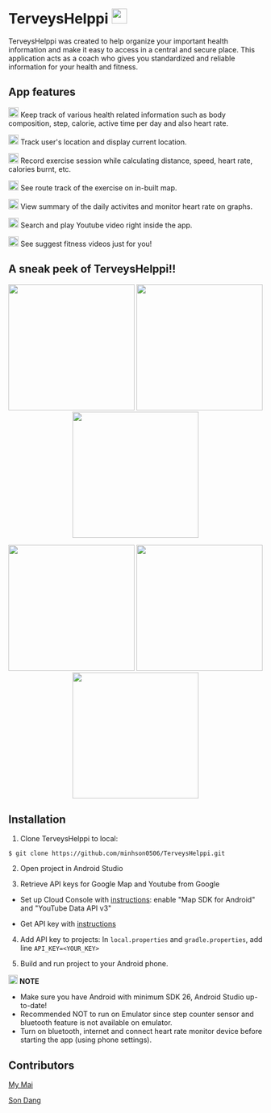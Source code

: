 # TerveysHelppi <img src="https://user-images.githubusercontent.com/85672212/196115954-be6b2082-d5c4-4baf-b3b2-929d53934210.png" width ="30">

TerveysHelppi was created to help organize your important health information and make it easy to access in a central and secure place. This application acts as a coach who gives you standardized and reliable information for your health and fitness.


## App features

<img src="https://user-images.githubusercontent.com/85672212/196121810-9751cbec-82b6-4dcb-8cf7-23b108a85b3e.png" width ="20">  Keep track of various health related information such as body composition, step, calorie, active time per day and also heart rate.

<img src="https://user-images.githubusercontent.com/85672212/196120940-447e191b-f9d8-4417-a881-5f91f6f81caa.png" width ="20">  Track user's location and display current location.
 
<img src="https://user-images.githubusercontent.com/85672212/196122137-833b920f-10a6-404a-bdf1-f85a34f61c08.png" width ="20">  Record exercise session while calculating distance, speed, heart rate, calories burnt, etc.

<img src="https://user-images.githubusercontent.com/85672212/196121064-d9db1bd7-5f8c-429a-9b7e-2f75754e65b8.png" width ="20">  See route track of the exercise on in-built map.

<img src="https://user-images.githubusercontent.com/85672212/196123409-886a493a-70ec-4bc4-a60d-d6ec0cdfb845.png" width ="20">  View summary of the daily activites and monitor heart rate on graphs.

<img src="https://user-images.githubusercontent.com/85672212/196123576-02205f0b-5ab0-4346-a095-6939927755ae.png" width ="20">  Search and play Youtube video right inside the app.

<img src="https://user-images.githubusercontent.com/85672212/196123611-095f6b3e-2066-4a71-b8c8-33ef1bce9840.png" width ="20">  See suggest fitness videos just for you!

  
## A sneak peek of TerveysHelppi!!

<p align="center">
  <img src="https://user-images.githubusercontent.com/85672212/196119619-f9ca3ff4-8b16-4aaf-a6ee-0b86581b64d8.jpeg" width="250"> 
  <img src="https://user-images.githubusercontent.com/85672212/196119689-ce4819d3-957f-4a91-b790-e3a97a7c2cd1.jpeg" width="250"> 
  <img src="https://user-images.githubusercontent.com/85672212/196119737-7c714cbe-3a26-47d8-bdf6-16f20342e686.jpeg" width="250">
</p> 
<p align="center">
  <img src="https://user-images.githubusercontent.com/85672212/196119815-956df6d6-74bf-44d6-b0ca-3f840074b2b8.jpeg" width="250"> 
  <img src="https://user-images.githubusercontent.com/85672212/196119873-9814a2bd-f507-4aa3-b98d-65852a21bda3.jpeg" width="250"> 
  <img src="https://user-images.githubusercontent.com/85672212/196119924-6920a621-249a-4797-a3f2-b44d17354b64.jpeg" width="250">
</p> 

## Installation

1. Clone TerveysHelppi to local:
```
$ git clone https://github.com/minhson0506/TerveysHelppi.git
```
2. Open project in Android Studio

3. Retrieve API keys for Google Map and Youtube from Google

- Set up Cloud Console with [instructions](https://developers.google.com/maps/documentation/maps-static/cloud-setup): enable "Map SDK for Android" and "YouTube Data API v3"

- Get API key with [instructions](https://developers.google.com/maps/documentation/maps-static/get-api-key)

4. Add API key to projects: In ```local.properties``` and ```gradle.properties```, add line ```API_KEY=<YOUR_KEY>```

5. Build and run project to your Android phone.

<img src="https://user-images.githubusercontent.com/85672212/196124609-b49235d7-a5d6-42e9-9a2e-02b54897d073.png" width="18"> <strong> NOTE</strong>
- Make sure you have Android with minimum SDK 26, Android Studio up-to-date!
- Recommended NOT to run on Emulator since step counter sensor and bluetooth feature is not available on emulator.
- Turn on bluetooth, internet and connect heart rate monitor device before starting the app (using phone settings). 

## Contributors
[My Mai](https://github.com/thuymymai)

[Son Dang](https://github.com/minhson0506)
